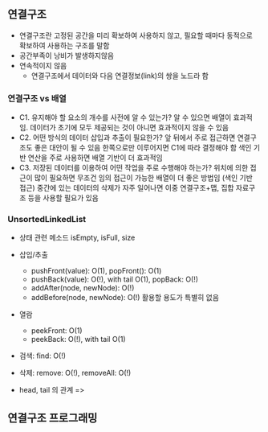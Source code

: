 
## 연결구조
- 연결구조란 고정된 공간을 미리 확보하여 사용하지 않고, 필요할 때마다 동적으로 확보하여 사용하는 구조를 말함
- 공간부족이 낭비가 발생하지않음
- 연속적이지 않음
	- 연결구조에서 데이터와 다음 연결정보(link)의 쌍을 노드라 함

### 연결구조 vs 배열 

- C1. 유지해야 할 요소의 개수를 사전에 알 수 있는가? 알 수 있으면 배열이 효과적임. 데이터가 초기에 모두 제공되는 것이 아니면 효과적이지 않을 수 있음 
- C2. 어떤 방식의 데이터 삽입과 추출이 필요한가? 앞 뒤에서 주로 접근하면 연결구조도 좋은 대안이 될 수 있음 한쪽으로만 이루어지면 C1에 따라 결정해야 함 색인 기반 연산을 주로 사용하면 배열 기반이 더 효과적임 
- C3. 저장된 데이터를 이용하여 어떤 작업을 주로 수행해야 하는가? 위치에 의한 접근이 많이 필요하면 무조건 임의 접근이 가능한 배열이 더 좋은 방법임 (색인 기반 접근) 중간에 있는 데이터의 삭제가 자주 일어나면 이중 연결구조+맵, 집합 자료구조 등을 사용할 필요가 있음

### UnsortedLinkedList
- 상태 관련 메소드 isEmpty, isFull, size 
- 삽입/추출 
	- pushFront(value): O(1), popFront(): O(1) 
	- pushBack(value): O(!), with tail O(1), popBack: O(!) 
	- addAfter(node, newNode): O(!) 
	- addBefore(node, newNode): O(!) 활용할 용도가 특별히 없음 
- 열람 
	- peekFront: O(1) 
	- peekBack: O(!), with tail O(1) 
- 검색: find: O(!) 
- 삭제: remove: O(!), removeAll: O(!)

- head, tail 의 관계 => 

## 연결구조 프로그래밍

